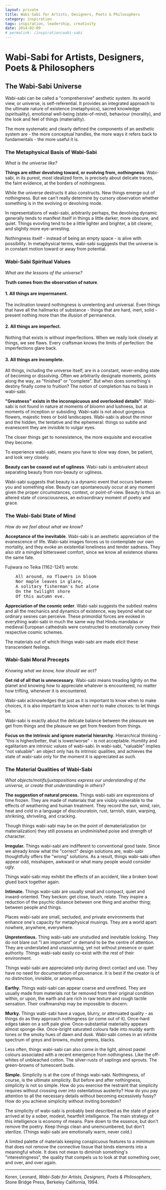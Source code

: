 ```yaml
---
layout: private
title: Wabi-Sabi for Artists, Designers, Poets & Philosophers
category: inspiration
tags: inspiration, leadership, creativity
date: 2014-02-09
# permalink: /inspiration/wabi-sabi
---
```


Wabi-Sabi for Artists, Designers, Poets & Philosophers
======================================================


The Wabi-Sabi Universe
----------------------

Wabi-sabi can be called a "comprehensive" aesthetic system. Its world view, or universe, is self-referential. It provides an integrated approach to the ultimate nature of existence (metaphysics), sacred knowledge (spirituality), emotional well-being (state-of-mind), behaviour (morality), and the look and feel of things (materiality).

The more systematic and clearly defined the components of an aesthetic system are - the more conceptual handles, the more ways it refers back to fundamentals - the more useful it is.

### The Metaphysical Basis of Wabi-Sabi

_What is the universe like?_

__Things are either devolving toward, or evolving from, nothingness__. Wabi-sabi, in its purest, most idealized form, is precisely about delicate traces, the faint evidence, at the borders of nothingness.

While the universe destructs it also constructs. New things emerge out of nothingness. But we can't really determine by cursory observation whether something is in the evolving or devolving mode.

In representations of wabi-sabi, arbitrarily perhaps, the devolving dynamic generally tends to manifest itself in things a little darker, more obscure, and quiet. Things evovling tend to be a little lighter and brighter, a bit clearer, and slightly more eye-arresting. 

Nothingness itself - instead of being an empty space - is alive with possibility. In metaphysical terms, wabi-sabi sugggests that the universe is in constant motion toward or away from potential.

### Wabi-Sabi Spiritual Values

_What are the lessons of the universe?_

__Truth comes from the observation of nature__. 

#### 1. All things are impermanent.

The inclination toward nothingness is unrelenting and universal. Even things that have all the hallmarks of substance - things that are hard, inert, solid - present nothing more than the _illusion_ of permanence.

#### 2. All things are imperfect.

Nothing that exists is without imperfections. When we really look closely at things, we see flaws. Every craftsman knows the limits of perfection: the imperfections glare back.

#### 3. All things are incomplete.

All things, including the universe itself, are in a constant, never-ending state of becoming or dissolving. Often we arbitrarily designate moments, points along the way, as "finished" or "complete". But when does something's destiny finally come to fruition? The notion of completion has no basis in wabi-sabi.

__"Greatness" exists in the inconspicuous and overlooked details"__. Wabi-sabi is not found in nature at moments of bloomn and lushness, but at moments of inception or subsiding. Wabi-sabi is not about gorgeous flowers, majestic trees or bold landscapes. Wabi-sabi is about the minor and the hidden, the tentative and the ephemeral: things so subtle and evanescent they are invisible to vulgar eyes.

The closer things get to nonexistence, the more exquisite and evocative they become. 

To experience wabi-sabi, means you have to slow way down, be patient, and look very closely.

__Beauty can be coaxed out of ugliness__. Wabi-sabi is ambivalent about separating beauty from non-beauty or ugliness. 

Wabi-sabi suggests that beauty is a dynamic event that occurs between you and something else. Beauty can spontaneously occur at any moment given the proper circumstances, context, or point-of-view. Beauty is thus an altered state of consciousness, an extraordinary moment of poetry and grace.

### The Wabi-Sabi State of Mind

_How do we feel about what we know?_

__Acceptance of the inevitable__. Wabi-sabi is an aesthetic appreciation of the evanescence of life. Wabi-sabi images forces us to contemplate our own mortality, and they evoke an existential loneliness and tender sadness. They also stir a mingled bittersweet comfort, since we know all existence shares the same fate.

Fujiwara no Teika (1162-1241) wrote:

<pre>
	All around, no flowers in bloom
	Nor maple leaves in glare,
	A solitary fisherman's hut alone
	On the twilight shore
	Of this autumn eve.
</pre>

__Appreciation of the cosmic order__. Wabi-sabi suggests the subtlest realms and all the mechanics and dynamics of existence, way beyond what our ordinary sesnes can perceive. These primordial forces are evoked in everything wabi-sabi in much the same way that Hindu mandalas or medieval European cathedrals were constructed to emotionally convey their respective cosmic schemes. 

The materials out of which things wabi-sabi are made elicit these transcendent feelings.

### Wabi-Sabi Moral Precepts

_Knowing what we know, how should we act?_

__Get rid of all that is unnecessary.__ Wabi-sabi means treading lightly on the planet and knowing how to appreciate whatever is encountered, no matter how trifling, whenever it is encountered.

Wabi-sabi acknowledges that just as it is important to know when to make choices, it is also important to know when _not_ to make choices: to let things be.

Wabi-sabi is exactly about the delicate balance between the pleasure we get from things and the pleasure we get from freedom from things.

__Focus on the intrinsic and ignore material hierarchy.__ Hierarchical thinking - "this is higher/better, that is lower/worse" - is not acceptable. Humility and egalitarism are intrinsic values of wabi-sabi. In wabi-sabi, "valuable" implies "not valuable": an object only has its intrinsic qualities, and achieves the state of wabi-sabi only for the moment it is appreciated as such.

### The Material Qualities of Wabi-Sabi

_What objects/motifs/juxtapositions express our understanding of the universe, or create that understanding in others?_

__The suggestion of natural process.__ Things wabi-sabi are expressions of time frozen. They are made of materials that are visibly vulnerable to the effects of weathering and human treatment. They record the sun, wind, rain, heat and cold in a language of discolouratoin, rust, tarnish, stain, warping, shrikning, shriveling, and cracking.

Though things wabi-sabi may be on the point of dematerialization (or materialization) they still possess an undiminished poise and strength of character.

__Irregular.__ Things wabi-sabi are indifferent to conventional good taste. Since we already know what the "correct" design solutions are, wabi-sabi thoughtfully offers the "wrong" solutions. As a result, things wabi-sabi often appear odd, misshapen, awkward or what many people would consider ugly. 

Things wabi-sabi may exhibit the effects of an accident, like a broken bowl glued back together again.

__Intimate.__ Things wabi-sabi are usually small and compact, quiet and inward-oriented. They beckon: get close, touch, relate. They inspire a reduction of the psychic distance between one thing and another thing; between people and things.

Places wabi-sabi are small, secluded, and private environments that enhance one's capacity for metaphysical musings. They are a world apart: nowhere, anywhere, everywhere.

__Unpretentious.__ Thing wabi-sabi are unstudied and inevitable looking. They do not blare out "I am important" or demand to be the centre of attention. They are understated and unassuming, yet not without presence or quiet authority. Things wabi-sabi easily co-exist with the rest of their environment.

Things wabi-sabi are appreciated only during direct contact and use. They have no need for documentation of provenance. It is best if the creator is of no distinction, invisible, or anonymous.

__Earthy.__ Things wabi-sabi can appear coarse and unrefined. They are usually made from materials not far removed from their original condition within, or upon, the earth and are rich in raw texture and rough tactile sensation. Their craftmanship may be impossible to discern.

__Murky.__ Things wabi-sabi have a vague, blurry, or attenuated quality - as things do as they approach nothingness (or come out of it). Once-hard edges taken on a soft pale glow. Once-substantial materiality appears almost sponge-like. Once-bright saturated colours fade into muddy earth tones or the smoky hues of dawn and dusk. Wabi-sabi comes in an infinite spectrum of greys and browns, muted greens, blacks.

Less often, things wabi-sabi can also come in the light, almost pastel colours associated with a recent emergence from nothingness. Like the off-whites of unbleached cotton. The silver-rusts of saplings and sprouts. The green-browns of tumescent buds.

__Simple.__ Simplicity is at the core of things wabi-sabi. Nothingness, of course, is the ultimate simplicity. But before and after nothingness, simplicity is not so simple. How do you exercise the restraint that simplicity requires without crossing over into ostentatious austerity? How do you pay attention to all the necessary details without becoming excessively fussy? How do you achieve simplicity without inviting boredom?

The simplicity of wabi-sabi is probably best described as the state of grace arrived at by a sober, modest, heartfelt intelligence. The main strategy of this intelligence is economy of means. Pare down to the essence, but don't remove the poetry. Keep things clean and unemcumbered, but don't sterilize. (Things wabi-sabi are emotionally warm, never cold.)

A limited palette of materials keeping conspicuous features to a minimum that does not remove the connective tissue that binds elements into a meaningful whole. It does not mean to diminish something's "interestingness", the quality that compels us to look at that something over, and over, and over again.

- - -

Koren, Leonard, _Wabi-Sabi for Artists, Designers, Poets & Philosophers_, Stone Bridge Press, Berkeley California, 1994.
